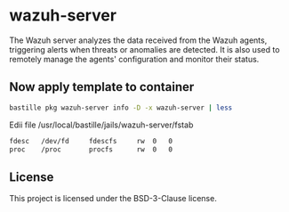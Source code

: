 # wazuh-server
The Wazuh server analyzes the data received from the Wazuh agents, triggering alerts when threats or anomalies are detected. It is also used to remotely manage the agents' configuration and monitor their status.

## Now apply template to container
```sh
bastille pkg wazuh-server info -D -x wazuh-server | less
```
Edii file /usr/local/bastille/jails/wazuh-server/fstab
```sh
fdesc	/dev/fd		fdescfs		rw	0	0
proc	/proc		procfs		rw	0	0
```

## License
This project is licensed under the BSD-3-Clause license.